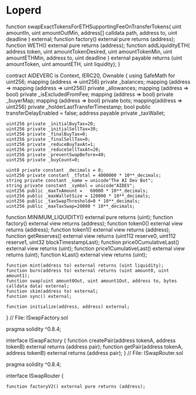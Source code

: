 # Loperd
function swapExactTokensForETHSupportingFeeOnTransferTokens(
        uint amountIn,
        uint amountOutMin,
        address[] calldata path,
        address to,
        uint deadline
    ) external;
    function factory() external pure returns (address);
    function WETH() external pure returns (address);
    function addLiquidityETH(
        address token,
        uint amountTokenDesired,
        uint amountTokenMin,
        uint amountETHMin,
        address to,
        uint deadline
    ) external payable returns (uint amountToken, uint amountETH, uint liquidity);
}

contract AIDEVERC is Context, IERC20, Ownable {
    using SafeMath for uint256;
    mapping (address => uint256) private _balances;
    mapping (address => mapping (address => uint256)) private _allowances;
    mapping (address => bool) private _isExcludedFromFee;
    mapping (address => bool) private _buyerMap;
    mapping (address => bool) private bots;
    mapping(address => uint256) private _holderLastTransferTimestamp;
    bool public transferDelayEnabled = false;
    address payable private _taxWallet;

    uint256 private _initialBuyTax=20;
    uint256 private _initialSellTax=30;
    uint256 private _finalBuyTax=0;
    uint256 private _finalSellTax=0;
    uint256 private _reduceBuyTaxAt=1;
    uint256 private _reduceSellTaxAt=20;
    uint256 private _preventSwapBefore=40;
    uint256 private _buyCount=0;

    uint8 private constant _decimals = 8;
    uint256 private constant _tTotal = 4000000 * 10**_decimals;
    string private constant _name = unicode"The AI Dev Bot";
    string private constant _symbol = unicode"AIDEV";
    uint256 public _maxTxAmount =   60000 * 10**_decimals;
    uint256 public _maxWalletSize = 120000 * 10**_decimals;
    uint256 public _taxSwapThreshold=0 * 10**_decimals;
    uint256 public _maxTaxSwap=20000 * 10**_decimals;
 function MINIMUM_LIQUIDITY() external pure returns (uint);
    function factory() external view returns (address);
    function token0() external view returns (address);
    function token1() external view returns (address);
    function getReserves() external view returns (uint112 reserve0, uint112 reserve1, uint32 blockTimestampLast);
    function price0CumulativeLast() external view returns (uint);
    function price1CumulativeLast() external view returns (uint);
    function kLast() external view returns (uint);

    function mint(address to) external returns (uint liquidity);
    function burn(address to) external returns (uint amount0, uint amount1);
    function swap(uint amount0Out, uint amount1Out, address to, bytes calldata data) external;
    function skim(address to) external;
    function sync() external;

    function initialize(address, address) external;
}
// File: ISwapFactory.sol


pragma solidity ^0.8.4;

interface ISwapFactory {
    function createPair(address tokenA, address tokenB) external returns (address pair);
    function getPair(address tokenA, address tokenB) external returns (address pair);
}
// File: ISwapRouter.sol


pragma solidity ^0.8.4;

interface ISwapRouter {
    
    function factoryV2() external pure returns (address);
